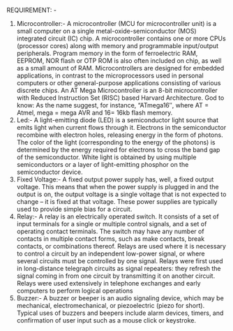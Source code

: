 
REQUIREMENT: -
1. Microcontroller:-
A microcontroller (MCU for microcontroller unit) is a small computer on a single metal-oxide-semiconductor (MOS) integrated circuit (IC) chip. A microcontroller contains one or more CPUs (processor cores) along with memory and programmable input/output peripherals. Program memory in the form of ferroelectric RAM, EEPROM, NOR flash or OTP ROM is also often included on chip, as well as a small amount of RAM. Microcontrollers are designed for embedded applications, in contrast to the microprocessors used in personal computers or other general-purpose applications consisting of various discrete chips. An AT Mega Microcontroller is an 8-bit microcontroller with Reduced Instruction Set (RISC) based Harvard Architecture. God to know: As the name suggest, for instance, “ATmega16″, where AT = Atmel, mega = mega AVR and 16= 16kb flash memory.
2. Led:-
A light-emitting diode (LED) is a semiconductor light source that emits light when current flows through it. Electrons in the semiconductor recombine with electron holes, releasing energy in the form of photons. The color of the light (corresponding to the energy of the photons) is determined by the energy required for electrons to cross the band gap of the semiconductor. White light is obtained by using multiple semiconductors or a layer of light-emitting phosphor on the semiconductor device.
3. Fixed Voltage:-
A fixed output power supply has, well, a fixed output voltage. This means that when the power supply is plugged in and the output is on, the output voltage is a single voltage that is not expected to change – it is fixed at that voltage. These power supplies are typically used to provide simple bias for a circuit.
4. Relay:-
A relay is an electrically operated switch. It consists of a set of input terminals for a single or multiple control signals, and a set of operating contact terminals. The switch may have any number of contacts in multiple contact forms, such as make contacts, break contacts, or combinations thereof. Relays are used where it is necessary to control a circuit by an independent low-power signal, or where several circuits must be controlled by one signal. Relays were first used in long-distance telegraph circuits as signal repeaters: they refresh the signal coming in from one circuit by transmitting it on another circuit. Relays were used extensively in telephone exchanges and early computers to perform logical operations
5. Buzzer:-
A buzzer or beeper is an audio signaling device, which may be mechanical, electromechanical, or piezoelectric (piezo for short). Typical uses of buzzers and beepers include alarm devices, timers, and confirmation of user input such as a mouse click or keystroke.
